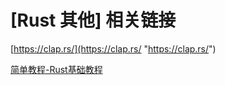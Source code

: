 # [Rust 其他] 相关链接

[https://clap.rs/](https://clap.rs/ "https://clap.rs/")

[简单教程-Rust基础教程](https://www.twle.cn/c/yufei/rust/rust-basic-index.html "简单教程-Rust基础教程")
